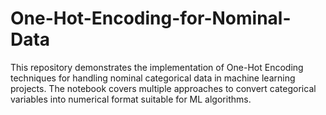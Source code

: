 # One-Hot-Encoding-for-Nominal-Data
This repository demonstrates the implementation of One-Hot Encoding techniques for handling nominal categorical data in machine learning projects. The notebook covers multiple approaches to convert categorical variables into numerical format suitable for ML algorithms.
